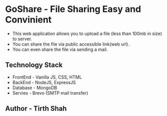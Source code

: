 # GoShare - File Sharing Easy and Convinient

- This web application allows you to upload a file (less than 100mb in size) to server.
- You can share the file via public accessible link(web url).
- You can even share the file via sending a mail.

## Technology Stack
- FrontEnd - Vanilla JS, CSS, HTML
- BackEnd - NodeJS, ExpressJS
- Database - MongoDB
- Servies - Brevo (SMTP mail transfer)

## Author - Tirth Shah